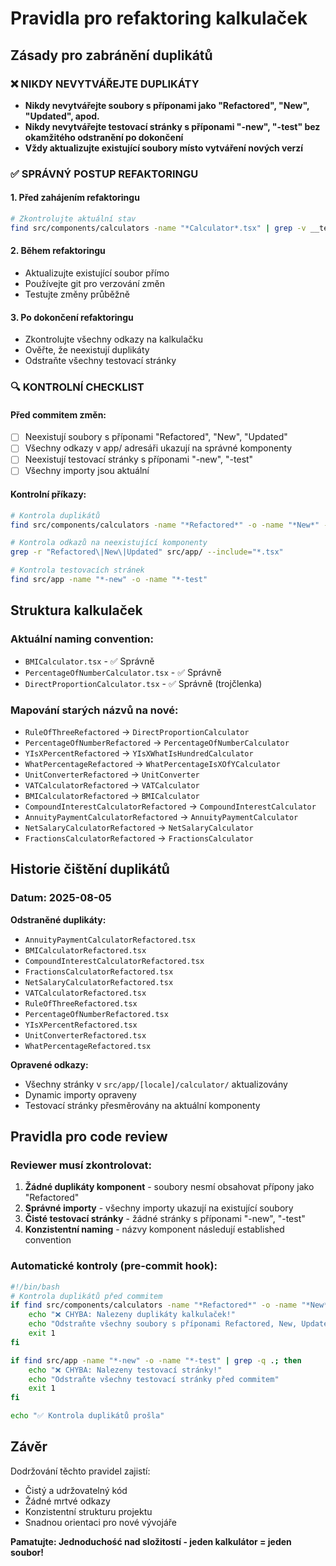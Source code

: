 # Pravidla pro refaktoring kalkulaček

## Zásady pro zabránění duplikátů

### ❌ NIKDY NEVYTVÁŘEJTE DUPLIKÁTY
- **Nikdy nevytvářejte soubory s příponami jako "Refactored", "New", "Updated", apod.**
- **Nikdy nevytvářejte testovací stránky s příponami "-new", "-test" bez okamžitého odstranění po dokončení**
- **Vždy aktualizujte existující soubory místo vytváření nových verzí**

### ✅ SPRÁVNÝ POSTUP REFAKTORINGU

#### 1. Před zahájením refaktoringu
```bash
# Zkontrolujte aktuální stav
find src/components/calculators -name "*Calculator*.tsx" | grep -v __tests__
```

#### 2. Během refaktoringu
- Aktualizujte existující soubor přímo
- Používejte git pro verzování změn
- Testujte změny průběžně

#### 3. Po dokončení refaktoringu
- Zkontrolujte všechny odkazy na kalkulačku
- Ověřte, že neexistují duplikáty
- Odstraňte všechny testovací stránky

### 🔍 KONTROLNÍ CHECKLIST

#### Před commitem změn:
- [ ] Neexistují soubory s příponami "Refactored", "New", "Updated"
- [ ] Všechny odkazy v app/ adresáři ukazují na správné komponenty
- [ ] Neexistují testovací stránky s příponami "-new", "-test"
- [ ] Všechny importy jsou aktuální

#### Kontrolní příkazy:
```bash
# Kontrola duplikátů
find src/components/calculators -name "*Refactored*" -o -name "*New*" -o -name "*Updated*"

# Kontrola odkazů na neexistující komponenty
grep -r "Refactored\|New\|Updated" src/app/ --include="*.tsx"

# Kontrola testovacích stránek
find src/app -name "*-new" -o -name "*-test"
```

## Struktura kalkulaček

### Aktuální naming convention:
- `BMICalculator.tsx` - ✅ Správně
- `PercentageOfNumberCalculator.tsx` - ✅ Správně
- `DirectProportionCalculator.tsx` - ✅ Správně (trojčlenka)

### Mapování starých názvů na nové:
- `RuleOfThreeRefactored` → `DirectProportionCalculator`
- `PercentageOfNumberRefactored` → `PercentageOfNumberCalculator`
- `YIsXPercentRefactored` → `YIsXWhatIsHundredCalculator`
- `WhatPercentageRefactored` → `WhatPercentageIsXOfYCalculator`
- `UnitConverterRefactored` → `UnitConverter`
- `VATCalculatorRefactored` → `VATCalculator`
- `BMICalculatorRefactored` → `BMICalculator`
- `CompoundInterestCalculatorRefactored` → `CompoundInterestCalculator`
- `AnnuityPaymentCalculatorRefactored` → `AnnuityPaymentCalculator`
- `NetSalaryCalculatorRefactored` → `NetSalaryCalculator`
- `FractionsCalculatorRefactored` → `FractionsCalculator`

## Historie čištění duplikátů

### Datum: 2025-08-05
**Odstraněné duplikáty:**
- `AnnuityPaymentCalculatorRefactored.tsx`
- `BMICalculatorRefactored.tsx`
- `CompoundInterestCalculatorRefactored.tsx`
- `FractionsCalculatorRefactored.tsx`
- `NetSalaryCalculatorRefactored.tsx`
- `VATCalculatorRefactored.tsx`
- `RuleOfThreeRefactored.tsx`
- `PercentageOfNumberRefactored.tsx`
- `YIsXPercentRefactored.tsx`
- `UnitConverterRefactored.tsx`
- `WhatPercentageRefactored.tsx`

**Opravené odkazy:**
- Všechny stránky v `src/app/[locale]/calculator/` aktualizovány
- Dynamic importy opraveny
- Testovací stránky přesměrovány na aktuální komponenty

## Pravidla pro code review

### Reviewer musí zkontrolovat:
1. **Žádné duplikáty komponent** - soubory nesmí obsahovat přípony jako "Refactored"
2. **Správné importy** - všechny importy ukazují na existující soubory
3. **Čisté testovací stránky** - žádné stránky s příponami "-new", "-test"
4. **Konzistentní naming** - názvy komponent následují established convention

### Automatické kontroly (pre-commit hook):
```bash
#!/bin/bash
# Kontrola duplikátů před commitem
if find src/components/calculators -name "*Refactored*" -o -name "*New*" -o -name "*Updated*" | grep -q .; then
    echo "❌ CHYBA: Nalezeny duplikáty kalkulaček!"
    echo "Odstraňte všechny soubory s příponami Refactored, New, Updated"
    exit 1
fi

if find src/app -name "*-new" -o -name "*-test" | grep -q .; then
    echo "❌ CHYBA: Nalezeny testovací stránky!"
    echo "Odstraňte všechny testovací stránky před commitem"
    exit 1
fi

echo "✅ Kontrola duplikátů prošla"
```

## Závěr

Dodržování těchto pravidel zajistí:
- Čistý a udržovatelný kód
- Žádné mrtvé odkazy
- Konzistentní strukturu projektu
- Snadnou orientaci pro nové vývojáře

**Pamatujte: Jednoduchość nad složitostí - jeden kalkulátor = jeden soubor!**
